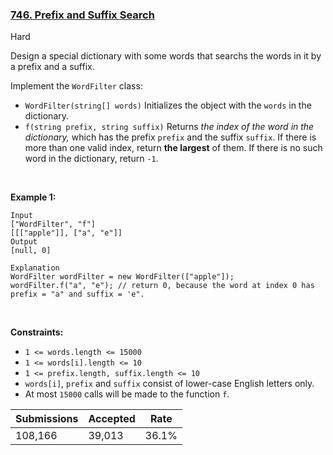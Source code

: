 ### [746. Prefix and Suffix Search](https://leetcode.com/problems/prefix-and-suffix-search/)

Hard

Design a special dictionary with some words that searchs the words in it by a prefix and a suffix.

Implement the `` WordFilter `` class:

*   `` WordFilter(string[] words) `` Initializes the object with the `` words `` in the dictionary.
*   `` f(string prefix, string suffix) `` Returns _the index of the word in the dictionary,_ which has the prefix `` prefix `` and the suffix `` suffix ``. If there is more than one valid index, return __the largest__ of them. If there is no such word in the dictionary, return `` -1 ``.

 

__Example 1:__

```
Input
["WordFilter", "f"]
[[["apple"]], ["a", "e"]]
Output
[null, 0]

Explanation
WordFilter wordFilter = new WordFilter(["apple"]);
wordFilter.f("a", "e"); // return 0, because the word at index 0 has prefix = "a" and suffix = 'e".
```

 

__Constraints:__

*   `` 1 <= words.length <= 15000 ``
*   `` 1 <= words[i].length <= 10 ``
*   `` 1 <= prefix.length, suffix.length <= 10 ``
*   `` words[i] ``, `` prefix `` and `` suffix `` consist of lower-case English letters only.
*   At most `` 15000 `` calls will be made to the function `` f ``.

| Submissions    | Accepted     | Rate   |
| -------------- | ------------ | ------ |
| 108,166 | 39,013 | 36.1% |